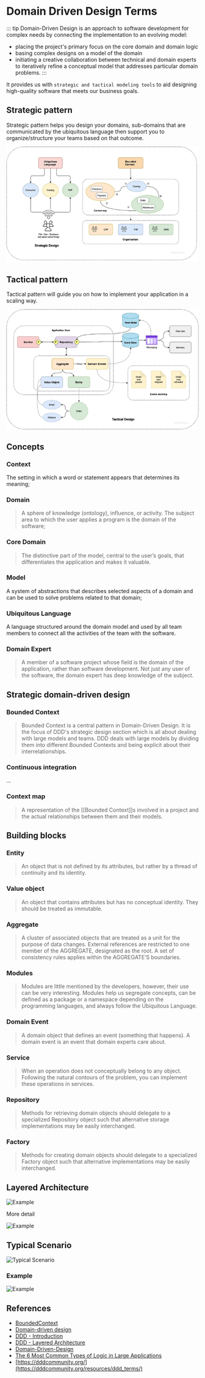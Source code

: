# Domain Driven Design Terms

::: tip Domain-Driven Design
is an approach to software development for complex needs by connecting the implementation to an evolving model:
- placing the project's primary focus on the core domain and domain logic
- basing complex designs on a model of the domain
- initiating a creative collaboration between technical and domain experts to iteratively refine a conceptual model that addresses particular domain problems.
:::

It provides us with `strategic and tactical modeling tools` to aid designing high-quality software that meets our business goals.

## Strategic pattern 
Strategic pattern helps you design your domains, sub-domains that are communicated by the ubiquitous language then support you to organize/structure your teams based on that outcome.

![strategic](./img/strategic-design.webp)

## Tactical pattern 
Tactical pattern will guide you on how to implement your application in a scaling way.

![tactical](./img/tactical-design.webp)

## Concepts

### Context
The setting in which a word or statement appears that determines its meaning;

### Domain
> A sphere of knowledge (ontology), influence, or activity. The subject area to which the user applies a program is the domain of the software;

### Core Domain
> The distinctive part of the model, central to the user’s goals, that differentiates the application and makes it valuable.

### Model
A system of abstractions that describes selected aspects of a domain and can be used to solve problems related to that domain;

### Ubiquitous Language
A language structured around the domain model and used by all team members to connect all the activities of the team with the software.

### Domain Expert
> A member of a software project whose field is the domain of the application, rather than software development. Not just any user of the software, the domain expert has deep knowledge of the subject.

## Strategic domain-driven design

### Bounded Context

> Bounded Context is a central pattern in Domain-Driven Design. It is the focus of DDD's strategic design section which is all about dealing with large models and teams. DDD deals with large models by dividing them into different Bounded Contexts and being explicit about their interrelationships.

### Continuous integration
...

### Context map

> A representation of the [[Bounded Context]]s involved in a project and the actual relationships between them and their models.


## Building blocks

### Entity
> An object that is not defined by its attributes, but rather by a thread of continuity and its identity.

### Value object
> An object that contains attributes but has no conceptual identity. They should be treated as immutable.

### Aggregate

>  A cluster of associated objects that are treated as a unit for the purpose of data changes. External references are restricted to one member of the AGGREGATE, designated as the root. A set of consistency rules applies within the AGGREGATE’S boundaries.

### Modules

> Modules are little mentioned by the developers, however, their use can be very interesting.
> Modules help us segregate concepts, can be defined as a package or a namespace depending on the programming languages, and always follow the Ubiquitous Language.

### Domain Event
> A domain object that defines an event (something that happens). A domain event is an event that domain experts care about.

### Service
> When an operation does not conceptually belong to any object. Following the natural contours of the problem, you can implement these operations in services. 

### Repository
> Methods for retrieving domain objects should delegate to a specialized Repository object such that alternative storage implementations may be easily interchanged.

### Factory
> Methods for creating domain objects should delegate to a specialized Factory object such that alternative implementations may be easily interchanged.


## Layered Architecture

![Example](@/images/ddd-layers.jpg)

More detail

![Example](@/images/ddd-diagram.png)

## Typical Scenario

![Typical Scenario](@/images/ddd-typical-scenario.png)

### Example
![Example](@/images/ddd-example.png)


## References 

- [BoundedContext](https://martinfowler.com/bliki/BoundedContext.html)
- [Domain-driven design](https://en.wikipedia.org/wiki/Domain-driven_design)
- [DDD - Introduction](https://archfirst.org/domain-driven-design/)
- [DDD - Layered Architecture](https://archfirst.org/domain-driven-design-6-layered-architecture/)
- [Domain-Driven-Design](https://khalilstemmler.com/articles/domain-driven-design-intro/)
- [The 6 Most Common Types of Logic in Large Applications](https://khalilstemmler.com/articles/software-design-architecture/organizing-app-logic/)
- [https://dddcommunity.org/](https://dddcommunity.org/resources/ddd_terms/)